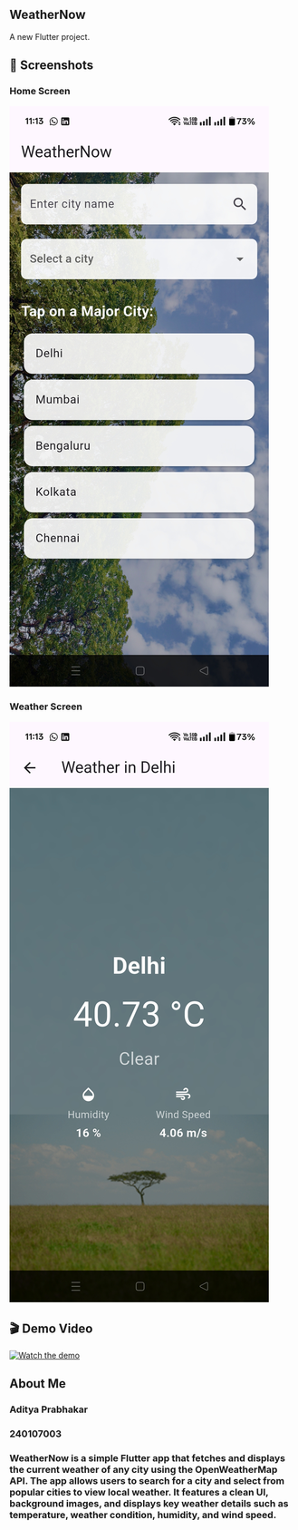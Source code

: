 ## WeatherNow

A new Flutter project.

## 📸 Screenshots

### Home Screen
![Home Screen](ss/Home_Screen.jpg)

### Weather Screen
![Weather Screen](ss/Weather_Page.jpg)


## 🎬 Demo Video

[![Watch the demo](https://img.youtube.com/vi/bZ1dq32Btus/0.jpg)](https://youtube.com/shorts/bZ1dq32Btus)


## About Me
### Aditya Prabhakar
### 240107003
### WeatherNow is a simple Flutter app that fetches and displays the current weather of any city using the OpenWeatherMap API. The app allows users to search for a city and select from popular cities to view local weather. It features a clean UI, background images, and displays key weather details such as temperature, weather condition, humidity, and wind speed.
